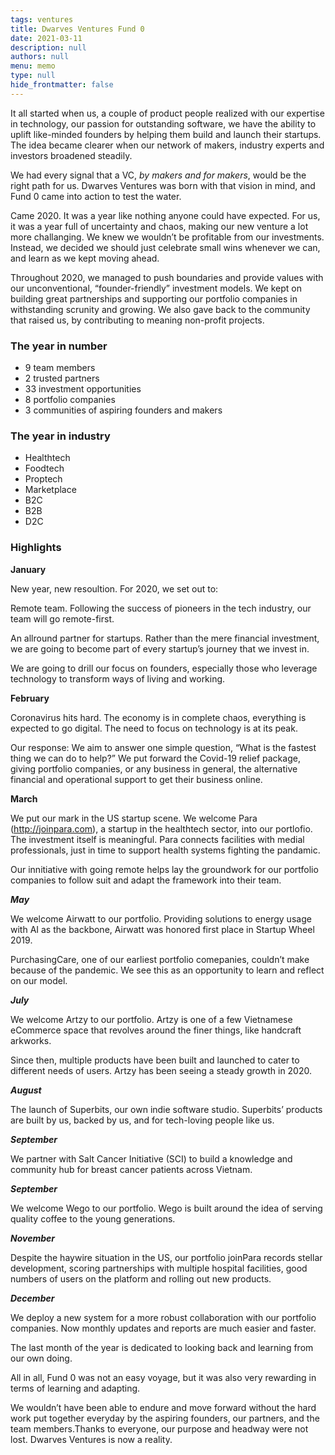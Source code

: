 ```yaml
---
tags: ventures
title: Dwarves Ventures Fund 0
date: 2021-03-11
description: null
authors: null
menu: memo
type: null
hide_frontmatter: false
---
```


It all started when us, a couple of product people realized with our expertise in technology, our passion for outstanding software, we have the ability to uplift like-minded founders by helping them build and launch their startups. The idea became clearer when our network of makers, industry experts and investors broadened steadily.

We had every signal that a VC, _by makers and for makers_, would be the right path for us. Dwarves Ventures was born with that vision in mind, and Fund 0 came into action to test the water.

Came 2020. It was a year like nothing anyone could have expected. For us, it was a year full of uncertainty and chaos, making our new venture a lot more challanging. We knew we wouldn’t be profitable from our investments. Instead, we decided we should just celebrate small wins whenever we can, and learn as we kept moving ahead.

Throughout 2020, we managed to push boundaries and provide values with our unconventional, “founder-friendly” investment models. We kept on building great partnerships and supporting our portfolio companies in withstanding scrunity and growing. We also gave back to the community that raised us, by contributing to meaning non-profit projects.

### The year in number

- 9 team members
- 2 trusted partners
- 33 investment opportunities
- 8 portfolio companies
- 3 communities of aspiring founders and makers

### The year in industry

- Healthtech
- Foodtech
- Proptech
- Marketplace
- B2C
- B2B
- D2C

### Highlights

**January**

New year, new resoultion. For 2020, we set out to:

Remote team. Following the success of pioneers in the tech industry, our team will go remote-first.

An allround partner for startups. Rather than the mere financial investment, we are going to become part of every startup’s journey that we invest in.

We are going to drill our focus on founders, especially those who leverage technology to transform ways of living and working.

**February**

Coronavirus hits hard. The economy is in complete chaos, everything is expected to go digital. The need to focus on technology is at its peak.

Our response: We aim to answer one simple question, “What is the fastest thing we can do to help?” We put forward the Covid-19 relief package, giving portfolio companies, or any business in general, the alternative financial and operational support to get their business online.

**March**

We put our mark in the US startup scene. We welcome Para (http://joinpara.com), a startup in the healthtech sector, into our portlofio. The investment itself is meaningful. Para connects facilities with medial professionals, just in time to support health systems fighting the pandamic.

Our innitiative with going remote helps lay the groundwork for our portfolio companies to follow suit and adapt the framework into their team.

**_May_**

We welcome Airwatt to our portfolio. Providing solutions to energy usage with AI as the backbone, Airwatt was honored first place in Startup Wheel 2019.

PurchasingCare, one of our earliest portfolio comepanies, couldn’t make because of the pandemic. We see this as an opportunity to learn and reflect on our model.

**_July_**

We welcome Artzy to our portfolio. Artzy is one of a few Vietnamese eCommerce space that revolves around the finer things, like handcraft arkworks.

Since then, multiple products have been built and launched to cater to different needs of users. Artzy has been seeing a steady growth in 2020.

**_August_**

The launch of Superbits, our own indie software studio. Superbits’ products are built by us, backed by us, and for tech-loving people like us.

**_September_**

We partner with Salt Cancer Initiative (SCI) to build a knowledge and community hub for breast cancer patients across Vietnam.

**_September_**

We welcome Wego to our portfolio. Wego is built around the idea of serving quality coffee to the young generations.

**_November_**

Despite the haywire situation in the US, our portfolio joinPara records stellar development, scoring partnerships with multiple hospital facilities, good numbers of users on the platform and rolling out new products.

**_December_**

We deploy a new system for a more robust collaboration with our portfolio companies. Now monthly updates and reports are much easier and faster.

The last month of the year is dedicated to looking back and learning from our own doing.

All in all, Fund 0 was not an easy voyage, but it was also very rewarding in terms of learning and adapting.

We wouldn’t have been able to endure and move forward without the hard work put together everyday by the aspiring founders, our partners, and the team members.Thanks to everyone, our purpose and headway were not lost. Dwarves Ventures is now a reality.
